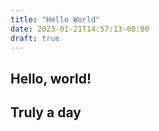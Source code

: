```yaml
---
title: "Hello World"
date: 2023-01-21T14:57:13-08:00
draft: true
---
```


## Hello, world!


## Truly a day